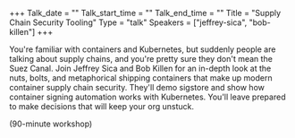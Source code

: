 +++
Talk_date = ""
Talk_start_time = ""
Talk_end_time = ""
Title = "Supply Chain Security Tooling"
Type = "talk"
Speakers = ["jeffrey-sica", "bob-killen"]
+++

You're familiar with containers and Kubernetes, but suddenly people are talking about supply chains, and you're pretty sure they don't mean the Suez Canal. Join  Jeffrey Sica and Bob Killen for an in-depth look at the nuts, bolts, and metaphorical shipping containers that make up modern container supply chain security. They'll demo sigstore and show how container signing automation works with Kubernetes. You'll leave prepared to make decisions that will keep your org unstuck.

(90-minute workshop)
